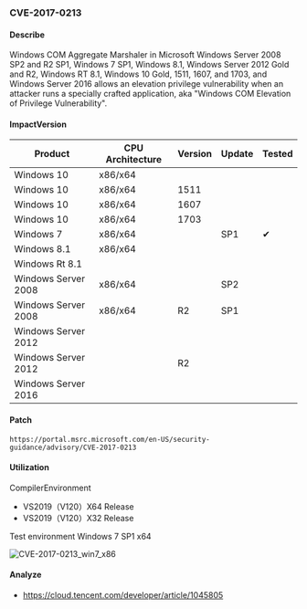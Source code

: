 ### CVE-2017-0213

#### Describe

Windows COM Aggregate Marshaler in Microsoft Windows Server 2008 SP2 and R2 SP1, Windows 7 SP1, Windows 8.1, Windows Server 2012 Gold and R2, Windows RT 8.1, Windows 10 Gold, 1511, 1607, and 1703, and Windows Server 2016 allows an elevation privilege vulnerability when an attacker runs a specially crafted application, aka "Windows COM Elevation of Privilege Vulnerability". 

#### ImpactVersion

| Product             | CPU Architecture | Version | Update | Tested             |
| ------------------- | ---------------- | ------- | ------ | ------------------ |
| Windows 10          | x86/x64          |         |        |                    |
| Windows 10          | x86/x64          | 1511    |        |                    |
| Windows 10          | x86/x64          | 1607    |        |                    |
| Windows 10          | x86/x64          | 1703    |        |                    |
| Windows 7           | x86/x64          |         | SP1    | &#10004; |
| Windows 8.1         | x86/x64          |         |        |                    |
| Windows Rt 8.1      |                  |         |        |                    |
| Windows Server 2008 | x86/x64          |         | SP2    |                    |
| Windows Server 2008 | x86/x64          | R2      | SP1    |                    |
| Windows Server 2012 |                  |         |        |                    |
| Windows Server 2012 |                  | R2      |        |                    |
| Windows Server 2016 |                  |         |        |                    |

#### Patch

```
https://portal.msrc.microsoft.com/en-US/security-guidance/advisory/CVE-2017-0213
```

#### Utilization

CompilerEnvironment

- VS2019（V120）X64 Release
- VS2019（V120）X32 Release

Test environment Windows 7 SP1 x64

![CVE-2017-0213_win7_x86](https://raw.github.com/Ascotbe/Image/master/Kernelhub/CVE-2017-0213_win7_x86.gif)

#### Analyze
- https://cloud.tencent.com/developer/article/1045805